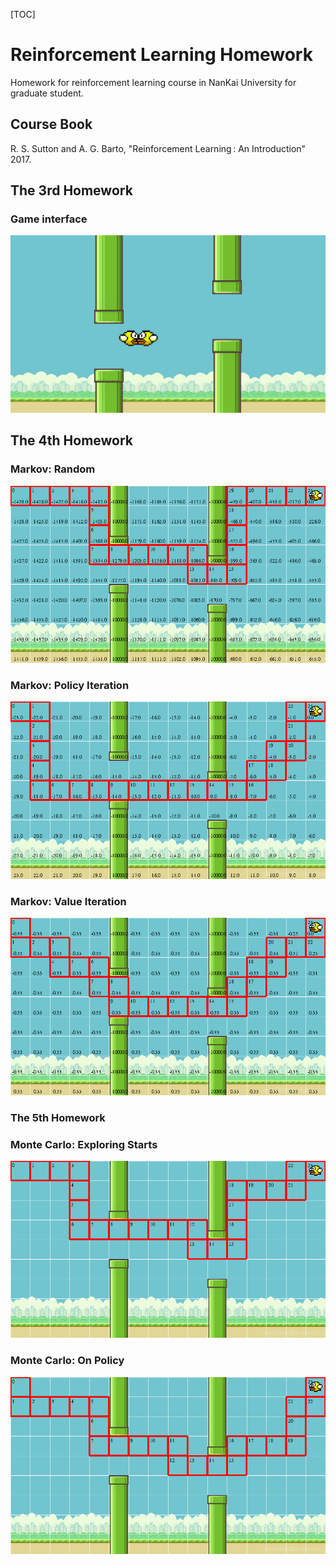 [TOC]

# Reinforcement Learning Homework

Homework for reinforcement learning course in NanKai University for graduate student.

## Course Book

R. S. Sutton and A. G. Barto, "Reinforcement Learning : An Introduction" 2017.

## The 3rd Homework

### Game interface

![](./output/03/screen_1.png)

## The 4th Homework

### Markov: Random

![](./output/04/1.png)

### Markov: Policy Iteration

![](./output/04/2.png)

### Markov: Value Iteration

![](./output/04/3.png)

### The 5th Homework

### Monte Carlo: Exploring Starts

![](./output/05/exploring_starts.png)

### Monte Carlo: On Policy

![](./output/05/on_policy.png)

